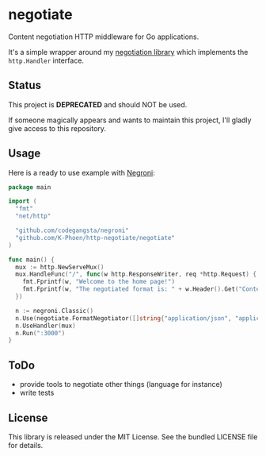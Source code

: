 negotiate
=========

Content negotiation HTTP middleware for Go applications.

It's a simple wrapper around my [negotiation library](https://github.com/K-Phoen/negotiation)
which implements the `http.Handler` interface.

## Status

This project is **DEPRECATED** and should NOT be used. 

If someone magically appears and wants to maintain this project, I'll gladly give access to this repository.

## Usage

Here is a ready to use example with [Negroni](https://github.com/codegangsta/negroni):

```go
package main

import (
  "fmt"
  "net/http"

  "github.com/codegangsta/negroni"
  "github.com/K-Phoen/http-negotiate/negotiate"
)

func main() {
  mux := http.NewServeMux()
  mux.HandleFunc("/", func(w http.ResponseWriter, req *http.Request) {
    fmt.Fprintf(w, "Welcome to the home page!")
    fmt.Fprintf(w, "The negotiated format is: " + w.Header().Get("Content-Type"))
  })

  n := negroni.Classic()
  n.Use(negotiate.FormatNegotiator([]string{"application/json", "application/xml"}))
  n.UseHandler(mux)
  n.Run(":3000")
}
```

## ToDo

  * provide tools to negotiate other things (language for instance)
  * write tests

## License

This library is released under the MIT License. See the bundled LICENSE file for
details.
